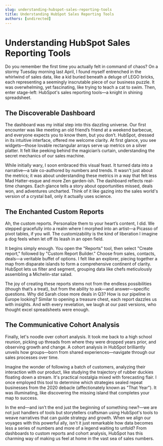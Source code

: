 ```yaml
---
slug: understanding-hubspot-sales-reporting-tools
title: Understanding HubSpot Sales Reporting Tools
authors: [undirected]
---
```


# Understanding HubSpot Sales Reporting Tools

Do you remember the first time you actually felt in command of chaos? On a stormy Tuesday morning last April, I found myself entrenched in the whirlwind of sales data, like a kid buried beneath a deluge of LEGO bricks, each representing a seemingly inscrutable piece of our business puzzle. It was overwhelming, yet fascinating, like trying to teach a cat to swim. Then, enter stage-left: HubSpot's sales reporting tools—a knight in shining spreadsheet.

## The Discoverable Dashboard

The dashboard was my initial step into this dazzling universe. Our first encounter was like meeting an old friend’s friend at a weekend barbecue, and everyone expects you to know them, but you don’t. HubSpot, dressed in its intuitive interface, offered me welcome clarity. At first glance, you see widgets—those lovable rectangular arrays serve up metrics on a silver platter. It felt like peeking behind the magician’s curtain, understanding the secret mechanics of our sales machine.

While initially wary, I soon embraced this visual feast. It turned data into a narrative—a tale co-authored by numbers and trends. It wasn't just about the metrics; it was about understanding these metrics in a way that felt less Mad Hatter-esque and more Zen garden-ish. The dashboard reflects real-time changes. Each glance tells a story about opportunities missed, deals won, and adventures uncharted. Think of it like gazing into the sales world's version of a crystal ball, only it actually uses science.

## The Enchanted Custom Reports

Ah, the custom reports. Personalize them to your heart’s content, I did. We stepped gracefully into a realm where I morphed into an artist—a Picasso of pivot tables, if you will. The customizability is the kind of liberation I imagine a dog feels when let off its leash in an open field.

It begins simply enough. You open the "Reports" tool, then select "Create report," followed by "Custom Report Builder." Choose from sales, contacts, deals—a veritable buffet of options. I felt like an explorer, piecing together a map from disparate islands to form a comprehensive continent of clarity. HubSpot lets us filter and segment, grouping data like chefs meticulously assembling a Michelin-star salad.

The joy of creating these reports stems not from the endless possibilities (though that’s a treat), but from the ability to ask—and answer—specific questions. Why did Sarah close more deals in Q3? How is our pipeline in Europe looking? Similar to opening a treasure chest, each report dazzles us with insights. And with every revelation, we laugh at our past versions, who thought excel spreadsheets were enough.

## The Communicative Cohort Analysis

Finally, let's noodle over cohort analysis. It took me back to a high school reunion, picking up threads from where they were dropped years prior, and observing growth and change. A cohort analysis in HubSpot brilliantly unveils how groups—born from shared experiences—navigate through our sales processes over time.

Imagine the wonder of following a batch of customers, analyzing their interaction with our product, like studying the trajectory of rubber duckies floating down a stream. It's practical nostalgia mixed with forecasting flair. I once employed this tool to determine which strategies sealed repeat businesses from the 2020 debacle (affectionately known as "That Year"). It was illuminating, like discovering the missing island that completes your map to success.

In the end—and isn’t the end just the beginning of something new?—we are not just handlers of tools but storytellers craftsman using HubSpot's tools to weave narratives that can guide strategy and growth. When we align our voyages with this powerful ally, isn't it just remarkable how data becomes less a series of numbers and more of a legend waiting to unfold? From dashboards to custom reports and cohort analysis, HubSpot has this charming way of making us feel at home in the vast sea of sales numbers.